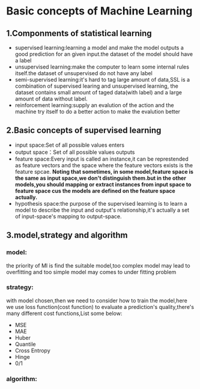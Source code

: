 # Basic concepts of Machine Learning 

## 1.Componments of statistical learning
- supervised learning:learning a model and make the model outputs a good prediction for an given input.the dataset of the model should have a label
- unsupervised learning:make the computer to learn some internal rules itself.the dataset of unsupervised do not have any label
- semi-supervised learning:it's hard to tag large amount of data,SSL is a combination of supervised learing and unsupervised learning,
the dataset contains small amount of taged data(with label) and a large amount of data without label.
- reinforcement learning:supply an evalution of the action and the machine try itself to do a better action to make the evalution better

## 2.Basic concepts of supervised learning
- input space:Set of all possible values enters
- output space：Set of all possible values outputs
- feature space:Every input is called an instance,it can be represtended as feature vectors and the space where the feature vectors exists is the feature spcae.
**Noting that sometimes, in some model,feature space is the same as input space,we don't distinguish them.but in the other models,you should mapping or extract 
instances from input space to feature space cus the models are defined on the feature space actually.**
- hypothesis space:the purpose of the supervised learning is to learn a model to describe the input and output's relationship,it's actually a set of input-space's
mapping to output-space.

## 3.model,strategy and algorithm
### model:
the priority of Ml is find the suitable model,too complex model may lead to overfitting and too simple model may comes to under fitting problem
### strategy:
with model chosen,then we need to consider how to train the model,here we use loss function(cost function) to evaluate a prediction's quality,there's many different cost functions,List some below:
- MSE
- MAE
- Huber
- Quantile
- Cross Entropy
- Hinge
- 0/1
### algorithm:
